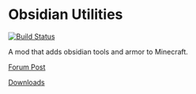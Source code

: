# Obsidian Utilities
[![Build Status](https://travis-ci.org/JGSBroadcast/Obsidian-Utilities.svg?branch=master)](https://travis-ci.org/JGSBroadcast/Obsidian-Utilities)

A mod that adds obsidian tools and armor to Minecraft.

[Forum Post](http://bit.ly/obsidianutils)

[Downloads](http://jgsbroadcast.tk/dl/?mod=Obsidian%20Utilities)